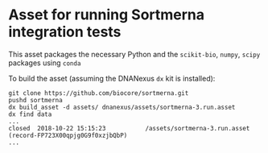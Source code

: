 # Asset for running Sortmerna integration tests

This asset packages the necessary Python and the `scikit-bio`, `numpy`, `scipy` packages using `conda`

To build the asset (assuming the DNANexus `dx` kit is installed):

```
git clone https://github.com/biocore/sortmerna.git
pushd sortmerna
dx build_asset -d assets/ dnanexus/assets/sortmerna-3.run.asset
dx find data
...
closed  2018-10-22 15:15:23           /assets/sortmerna-3.run.asset (record-FP723X00qpjg0G9f0xzjbQbP)
...
```